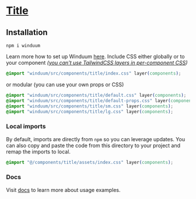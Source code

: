 # [Title](https://winduum.dev/docs/components/title.html)

## Installation
```shell
npm i winduum
```
Learn more how to set up Winduum [here](https://winduum.dev/docs/).
Include CSS either globally or to your component _([you can't use TailwindCSS layers in per-component CSS](https://tailwindcss.com/docs/adding-custom-styles#layers-and-per-component-css))_

```css
@import "winduum/src/components/title/index.css" layer(components);
```

or modular (you can use your own props or CSS)

```css
@import "winduum/src/components/title/default.css" layer(components);
@import "winduum/src/components/title/default-props.css" layer(components);
@import "winduum/src/components/title/sm.css" layer(components);
@import "winduum/src/components/title/lg.css" layer(components);

```

### Local imports
By default, imports are directly from `npm` so you can leverage updates.
You can also copy and paste the code from this directory to your project and remap the imports to local.

```css
@import "@/components/title/assets/index.css" layer(components);
```

### Docs
Visit [docs](https://winduum.dev/docs/components/title.html) to learn more about usage examples.
